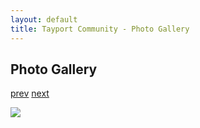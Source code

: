 ```yaml
---
layout: default
title: Tayport Community - Photo Gallery
---
```

## Photo Gallery

[prev](http://tayport.org.uk/photo/83) [next](http://tayport.org.uk/photo/85)

![ ](http://tayport.org.uk/media/084.jpg " ")

